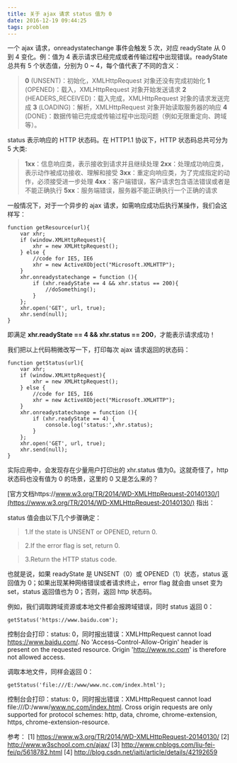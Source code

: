 ```yaml
---
title: 关于 ajax 请求 status 值为 0
date: 2016-12-19 09:44:25
tags: problem
---
```


一个 ajax 请求，onreadystatechange 事件会触发 5 次，对应 readyState 从 0 到 4 变化。例：值为 4 表示请求已经完成或者传输过程中出现错误。readyState 总共有 5 个状态值，分别为 0 ~ 4，每个值代表了不同的含义：

<!-- more -->

> **0** (UNSENT)：初始化，XMLHttpRequest 对象还没有完成初始化
> **1** (OPENED)：载入，XMLHttpRequest 对象开始发送请求
> **2** (HEADERS_RECEIVED)：载入完成，XMLHttpRequest 对象的请求发送完成
> **3** (LOADING)：解析，XMLHttpRequest 对象开始读取服务器的响应
> **4** (DONE)：数据传输已完成或传输过程中出现问题（例如无限重定向、跨域等）。

status 表示响应的 HTTP 状态码。在 HTTP1.1 协议下，HTTP 状态码总共可分为 5 大类:

> **1xx**：信息响应类，表示接收到请求并且继续处理
> **2xx**：处理成功响应类，表示动作被成功接收、理解和接受
> **3xx**：重定向响应类，为了完成指定的动作，必须接受进一步处理
> **4xx**：客户端错误，客户请求包含语法错误或者是不能正确执行
> **5xx**：服务端错误，服务器不能正确执行一个正确的请求

一般情况下，对于一个异步的 ajax 请求，如需响应成功后执行某操作，我们会这样写：

```
function getResource(url){
    var xhr;
    if (window.XMLHttpRequest){
        xhr = new XMLHttpRequest();
    } else {
        //code for IE5, IE6
        xhr = new ActiveXObject("Microsoft.XMLHTTP");
    }
    xhr.onreadystatechange = function (){
        if (xhr.readyState == 4 && xhr.status == 200){
            //doSomething();
        }
    };
    xhr.open('GET', url, true);
    xhr.send(null); 
}
```

即满足 **xhr.readyState == 4 && xhr.status == 200**，才能表示请求成功！

我们把以上代码稍微改写一下，打印每次 ajax 请求返回的状态码：

```
function getStatus(url){
    var xhr;
    if (window.XMLHttpRequest){
        xhr = new XMLHttpRequest();
    } else {
        //code for IE5, IE6
        xhr = new ActiveXObject("Microsoft.XMLHTTP");
    }
    xhr.onreadystatechange = function (){
        if (xhr.readyState == 4) {
            console.log('status:',xhr.status);
        }
    };
    xhr.open('GET', url, true);
    xhr.send(null); 
}
```

实际应用中，会发现存在少量用户打印出的 xhr.status 值为0。这就奇怪了，http 状态码也没有值为 0 的场景，这里的 0 又是怎么来的？

[官方文档https://www.w3.org/TR/2014/WD-XMLHttpRequest-20140130/](https://www.w3.org/TR/2014/WD-XMLHttpRequest-20140130/)  指出：

status 值会由以下几个步骤确定：

> 1.If the state is UNSENT or OPENED, return 0.

> 2.If the error flag is set, return 0.

> 3.Return the HTTP status code.

也就是说，如果 readyState 是 UNSENT（0）或 OPENED（1）状态，status 返回值为 0；如果出现某种网络错误或者请求终止，error flag 就会由 unset 变为 set，status 返回值也为 0；否则，返回 http 状态码。

例如，我们调取跨域资源或本地文件都会报跨域错误，同时 status 返回 0：

```
getStatus('https://www.baidu.com');
```
控制台会打印：status: 0，同时报出错误：XMLHttpRequest cannot load https://www.baidu.com/. No 'Access-Control-Allow-Origin' header is present on the requested resource. Origin 'http://www.nc.com' is therefore not allowed access.

调取本地文件，同样会返回 0：

```
getStatus('file:///E:/www/www.nc.com/index.html');
```

控制台会打印：status: 0，同时报出错误：XMLHttpRequest cannot load file:///D:/www/www.nc.com/index.html. Cross origin requests are only supported for protocol schemes: http, data, chrome, chrome-extension, https, chrome-extension-resource.

参考：
[1] https://www.w3.org/TR/2014/WD-XMLHttpRequest-20140130/
[2] http://www.w3school.com.cn/ajax/
[3] http://www.cnblogs.com/liu-fei-fei/p/5618782.html
[4] http://blog.csdn.net/iaiti/article/details/42192659
